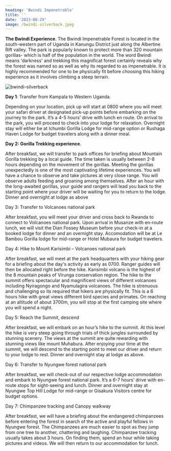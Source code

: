 ```yaml
---
heading: 'Bwindi Impenetrable'
title: ''
date: '2023-08-29'
image: /bwindi-silverback.jpeg
---
```

**The Bwindi Experience**.
The Bwindi Impenetrable Forest is located in the south-western part of Uganda in Kanungu District just along the Albertine Rift valley. The park is popularly known to protect more than 320 mountain gorillas- which is half of the population in the world. 
The word Bwindi means 'darkness' and trekking this magnificat forest certainly reveals why the forest was named so as well as why its regarded to as impenetrable. It is highly recommended for one to be physically fit before choosing this hiking experience as it involves climbing a steep terrain. 

![bwindi-silverback](/bwindi-silverback.jpeg)

**Day 1**: Transfer from Kampala to Western Uganda.

Depending on your location, pick up will start at 0800 where you will meet your safari driver at designated  pick-up points before embarking on the journey to the park. It’s a 4-5 hours’ drive with lunch en route. On arrival to the park, you will proceed to check into your lodge for relaxation. Overnight stay will either be at Ichumbi Gorilla Lodge for mid-range option or Rushaga Haven Lodge for budget travelers along with a dinner meal.

**Day 2: Gorilla Trekking experience**.

After breakfast, we will transfer to park offices for briefing about Mountain Gorilla trekking by a local guide. The time taken is usually between 2-8 hours depending on the movement of the gorillas. Meeting the gorillas unexpectedly is one of the most captivating lifetime experiences. You will have a chance to observe and take pictures at very close range. You will observe adults feeding and groaning among themselves. After an hour with the long-awaited gorillas, your guide and rangers will lead you back to the starting point where your driver will be waiting for you to return to the lodge. Dinner and overnight at lodge as above

Day 3: Transfer to Volcanoes national park

After breakfast, you will meet your driver and cross back to Rwanda to connect to Volcanoes national park. Upon arrival in Musanze with en-route lunch, we will visit the Dian Fossey Museum before your check-in at a booked lodge for dinner and an overnight stay. Accomodation will be at Le Bambou Gorilla lodge for mid-range or Hotel Mubaura for budget travelers. 

Day 4: Hike to Mount Karisimbi – Volcanoes national park

After breakfast, we will meet at the park headquarters with your hiking gear for a briefing about the day's activity as early as 0700. Ranger guides will then be allocated right before the hike. Karisimbi volcano is the highest of the 8 mountain peaks of Virunga conservation region. The hike to the summit offers spectacular and magnificent views of different volcanoes including Nyiragongo and Nyamulagira volcanoes. The hike is strenuous and challenging so its required that hikers are physically fit. This is a 6 hours hike with great views different bird species and primates. On reaching at an altitude of about 3700m, you will stop at the first camping site where you will spend a night.

Day 5: Reach the Summit, descend

After breakfast, we will embark on an hour’s hike to the summit. At this level the hike is very steep going through trials of thick jungles surrounded by stunning scenery. The views at the summit are quite rewarding with stunning views like mount Muhabura. After enjoying your time at the summit, we will descend to the starting point to meet our driver and return to your lodge to rest. Dinner and overnight stay at lodge as above.

Day 6: Transfer to Nyungwe forest national park

After breakfast, we will check-out of our respective lodge accommodation and embark to Nyungwe forest national park. It’s a 6-7 hours’ drive with en-route stops for sight-seeing and lunch. Dinner and overnight stay at Nyungwe Top Hill Lodge for mid-range or Gisakura Visitors centre for budget options. 

Day 7: Chimpanzee tracking and Canopy walkway

After breakfast, we will have a briefing about the endangered chimpanzees before entering the forest in search of the active and playful fellows in Nyungwe forest. The Chimpanzees are much easier to spot as they jump from one tree to another, chattering and laughing. Chimpanzee tracking usually takes about 3 hours. On finding them, spend an hour while taking pictures and videos.  We will then return to our accommodation for lunch.
